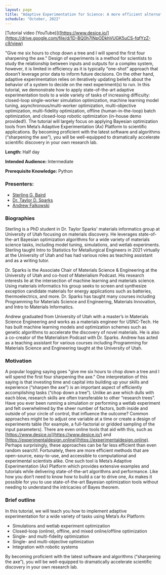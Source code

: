 ```yaml
---
layout: page
title: "Adaptive Experimentation for Science: A more efficient alternative to design of experiments"
schedule: "October, 2022"
---
```


[Tutorial video (YouTube)]([https://www.desice.io/](https://drive.google.com/file/d/1D-BQ0h7INpODkhVUGK5uCS-fqfYzZ-c9/view)

"Give me six hours to chop down a tree and I will spend the first four sharpening the axe." Design of experiments is a method for scientists to study the relationship between inputs and outputs for a complex system, however, it is limited in efficiency as it is typically “one-shot” approach that doesn’t leverage prior data to inform future decisions. On the other hand, adaptive experimentation relies on iteratively updating
beliefs about the behavior of a system to decide on the next experiment(s) to run. In this tutorial, we demonstrate how to apply state-of-the-art adaptive experimentation tools to a wide variety of tasks of increasing difficulty: closed-loop single-worker simulation optimization, machine learning model tuning, asynchronous/multi-worker optimization, multi-objective optimization, multi-fidelity optimization, offline (human-in-the-loop) batch optimization, and closed-loop robotic optimization (in-house demo provided!). The tutorial will largely focus on applying Bayesian optimization tools from Meta’s Adaptive Experimentation (Ax) Platform to scientific applications. By becoming proficient with the latest software and algorithms (“sharpening the axe”), you will be well-equipped to dramatically accelerate scientific discovery in your own research lab.

**Length:** Half day

**Intended Audience:** Intermediate

**Prerequisite Knowledge:** Python

### Presenters:
- [Sterling G. Baird](mailto:sterling.baird@utah.edu)
- [Dr. Taylor D. Sparks](mailto:sparks@eng.utah.edu)
- [Andrew Falkowski](mailto:AndrewRaineFalkowski@gmail.com)

### Biographies

Sterling is a PhD student in Dr. Taylor Sparks' materials informatics group at University of Utah focusing on materials discovery. He leverages state-of-the-art Bayesian optimization algorithms for a wide variety of materials science tasks, including model tuning, simulations, and wetlab experiments. Sterling taught Intro to Statistics for Metallurgical Engineers in 2021 virtually at the University of Utah and has had various roles as teaching assistant and as a writing tutor.

Dr. Sparks is the Associate Chair of Materials Science & Engineering at the University of Utah and co-host of Materialism Podcast. His research interests lie at the intersection of machine learning and materials science. Using materials informatics his group seeks to screen and synthesize exception candidate materials for energy applications such as batteries, thermoelectrics, and more. Dr. Sparks has taught many courses including Programming for Materials Science and Engineering, Materials Innovation, and Intro to Materials Informatics.

Andrew graduated from University of Utah with a master’s in Materials Science Engineering and works as a materials engineer for USNC-Tech. He has built machine learning models and optimization schemes such as genetic algorithms to accelerate the discovery of novel materials. He is also a co-creator of the Materialism Podcast with Dr. Sparks. Andrew has acted as a teaching assistant for various courses including Programming for Materials Science and Engineering taught at the University of Utah.

### Motivation

A popular logging saying goes "give me six hours to chop down a tree and I will spend the first four sharpening the axe." One interpretation of this saying is that investing time and capital into building up your skills and experience (“sharpen the axe”) is an important aspect of efficiently accomplishing tasks (“chop down a tree”). Unlike an axe which dulls with each blow, research skills are often transferable to other “research trees”. 
Have you ever been running a simulation or performing a wetlab experiment and felt overwhelmed by the sheer number of factors, both inside and outside of your circle of control, that influence the outcome? Common approaches might be to adjust one variable at a time or create a design of experiments table (for example, a full-factorial or gridded sampling of the input parameters). There are even online tools that aid with this, such as [https://www.desice.io](https://www.desice.io/) and [https://experimentaldesign.online](https://experimentaldesign.online). Perhaps surprisingly, these approaches can be far less efficient than even random search1. Fortunately, there are more efficient methods that are open-source, easy-to-use, and accessible to computational and experimental scientists alike. One such tool is Meta’s Adaptive Experimentation (Ax) Platform which provides extensive examples and tutorials while delivering state-of-the-art algorithms and performance. Like how you don’t need to know how to build a car to drive one, Ax makes it possible for you to use state-of-the-art Bayesian optimization tools without needing to understand the intricacies of Bayes theorem.

### Brief outline

In this tutorial, we will teach you how to implement adaptive experimentation for a wide variety of tasks using Meta’s Ax Platform:
- Simulations and wetlab experiment optimization
- Closed-loop (online), offline, and mixed online/offline optimization
- Single- and multi-fidelity optimization
- Single- and multi-objective optimization
- Integration with robotic systems

By becoming proficient with the latest software and algorithms (“sharpening the axe”), you will be well-equipped to dramatically accelerate scientific discovery in your own research lab.
